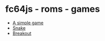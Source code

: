 # fc64js - roms - games

* [A simple game](a-simple-game/)
* [Snake](snake/)
* [Breakout](breakout/)
